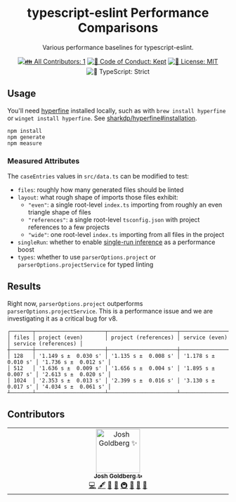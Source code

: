 <h1 align="center">typescript-eslint Performance Comparisons</h1>

<p align="center">Various performance baselines for typescript-eslint.</p>

<p align="center">
	<!-- prettier-ignore-start -->
	<!-- ALL-CONTRIBUTORS-BADGE:START - Do not remove or modify this section -->
	<a href="#contributors" target="_blank"><img alt="👪 All Contributors: 1" src="https://img.shields.io/badge/%F0%9F%91%AA_all_contributors-1-21bb42.svg" /></a>
<!-- ALL-CONTRIBUTORS-BADGE:END -->
	<!-- prettier-ignore-end -->
	<a href="https://github.com/typescript-eslint/performance/blob/main/.github/CODE_OF_CONDUCT.md" target="_blank"><img alt="🤝 Code of Conduct: Kept" src="https://img.shields.io/badge/%F0%9F%A4%9D_code_of_conduct-kept-21bb42" /></a>
	<a href="https://github.com/typescript-eslint/performance/blob/main/LICENSE.md" target="_blank"><img alt="📝 License: MIT" src="https://img.shields.io/badge/%F0%9F%93%9D_license-MIT-21bb42.svg"></a>
	<img alt="💪 TypeScript: Strict" src="https://img.shields.io/badge/%F0%9F%92%AA_typescript-strict-21bb42.svg" />
</p>

## Usage

You'll need [hyperfine](https://github.com/sharkdp/hyperfine) installed locally, such as with `brew install hyperfine` or `winget install hyperfine`.
See [sharkdp/hyperfine#installation](https://github.com/sharkdp/hyperfine#installation).

```shell
npm install
npm generate
npm measure
```

### Measured Attributes

The `caseEntries` values in `src/data.ts` can be modified to test:

- `files`: roughly how many generated files should be linted
- `layout`: what rough shape of imports those files exhibit:
  - `"even"`: a single root-level `index.ts` importing from roughly an even triangle shape of files
  - `"references"`: a single root-level `tsconfig.json` with project references to a few projects
  - `"wide"`: one root-level `index.ts` importing from all files in the project
- `singleRun`: whether to enable [single-run inference](https://v8--typescript-eslint.netlify.app/packages/parser#disallowautomaticsingleruninference) as a performance boost
- `types`: whether to use `parserOptions.project` or `parserOptions.projectService` for typed linting

## Results

Right now, `parserOptions.project` outperforms `parserOptions.projectService`.
This is a performance issue and we are investigating it as a critical bug for v8.

```plaintext
┌───────┬──────────────────────┬──────────────────────┬──────────────────────┬──────────────────────┐
│ files │ project (even)       │ project (references) │ service (even)       │ service (references) │
┼───────┼──────────────────────┼──────────────────────┼──────────────────────┼──────────────────────┤
│ 128   │ '1.149 s ±  0.030 s' │ '1.135 s ±  0.008 s' │ '1.178 s ±  0.010 s' │ '1.736 s ±  0.012 s' │
│ 512   │ '1.636 s ±  0.009 s' │ '1.656 s ±  0.004 s' │ '1.895 s ±  0.007 s' │ '2.613 s ±  0.020 s' │
│ 1024  │ '2.353 s ±  0.013 s' │ '2.399 s ±  0.016 s' │ '3.130 s ±  0.017 s' │ '4.034 s ±  0.061 s' │
┴───────┴──────────────────────┴──────────────────────┴──────────────────────┴──────────────────────┘
```

## Contributors

<!-- spellchecker: disable -->
<!-- ALL-CONTRIBUTORS-LIST:START - Do not remove or modify this section -->
<!-- prettier-ignore-start -->
<!-- markdownlint-disable -->
<table>
  <tbody>
    <tr>
      <td align="center" valign="top" width="14.28%"><a href="http://www.joshuakgoldberg.com/"><img src="https://avatars.githubusercontent.com/u/3335181?v=4?s=100" width="100px;" alt="Josh Goldberg ✨"/><br /><sub><b>Josh Goldberg ✨</b></sub></a><br /><a href="https://github.com/typescript-eslint/performance/commits?author=JoshuaKGoldberg" title="Code">💻</a> <a href="#content-JoshuaKGoldberg" title="Content">🖋</a> <a href="https://github.com/typescript-eslint/performance/commits?author=JoshuaKGoldberg" title="Documentation">📖</a> <a href="#ideas-JoshuaKGoldberg" title="Ideas, Planning, & Feedback">🤔</a> <a href="#infra-JoshuaKGoldberg" title="Infrastructure (Hosting, Build-Tools, etc)">🚇</a> <a href="#maintenance-JoshuaKGoldberg" title="Maintenance">🚧</a> <a href="#projectManagement-JoshuaKGoldberg" title="Project Management">📆</a> <a href="#tool-JoshuaKGoldberg" title="Tools">🔧</a></td>
    </tr>
  </tbody>
</table>

<!-- markdownlint-restore -->
<!-- prettier-ignore-end -->

<!-- ALL-CONTRIBUTORS-LIST:END -->
<!-- spellchecker: enable -->

